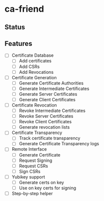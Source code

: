 # ca-friend

## Status

## Features

- [ ] Certificate Database
    - [ ] Add certificates
    - [ ] Add CSRs
    - [ ] Add Revocations
- [ ] Certificate Generation
    - [ ] Generate Certificate Authorities
    - [ ] Generate Intermediate Certificates
    - [ ] Generate Server Certificates
    - [ ] Generate Client Certificates
- [ ] Certificate Revocation
    - [ ] Revoke Intermediate Certificates
    - [ ] Revoke Server Certificates
    - [ ] Revoke Client Certificates
    - [ ] Generate revocation lists
- [ ] Certificate Transparency
    - [ ] Track certificate transparency
    - [ ] Generate Certificate Transparency logs
- [ ] Remote Interface
    - [ ] Generate Certificate
    - [ ] Request Signing
    - [ ] Request CSRs
    - [ ] Sign CSRs
- [ ] Yubikey support
    - [ ] Generate certs on key
    - [ ] Use on key certs for signing
- [ ] Step-by-step helper
